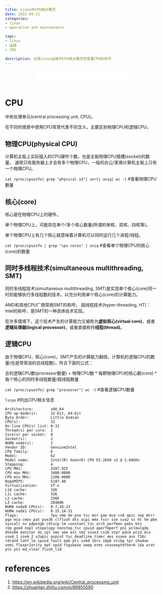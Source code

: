 ```yaml
---
title: Linux中CPU相关概念
date: 2022-04-11
categories:
- linux
- operation and maintenance

tags:
- linux
- 运维
- CPU

description: 记录Linux运维中CPU相关概念和查看CPU的命令
---
```


<div align="middle"><iframe frameborder="no" border="0" marginwidth="0" marginheight="0" width=298 height=52 src="//music.163.com/outchain/player?type=2&id=2117115&auto=1&height=32"></iframe></div>

# CPU
中央处理单元(central processing unit, CPU)。

在不同的情景中使用CPU常常代表不同含义，主要区别物理CPU和逻辑CPU。

## 物理CPU(physical CPU)
计算机主板上实际插入的CPU硬件个数，也是主板物理CPU插槽(socket)的数量。
通常只有服务器上才会有多个物理CPU，一般的办公/家用计算机主板上只有一个物理CPU。

`cat /proc/cpuinfo| grep "physical id"| sort| uniq| wc -l` #查看物理CPU数量

## 核心(core)
核心是在物理CPU上的硬件。

单个物理CPU上，可能存在单个/多个核心数量(所谓的单核、双核、四核等)。

单个物理CPU上有几个核心就意味着计算机可以同时运行几个进程/线程。

`cat /proc/cpuinfo | grep "cpu cores" | uniq` #查看单个物理CPU的核心(core)的数量

## 同时多线程技术(simultaneous multithreading, SMT)
同时多线程技术(simultaneous multithreading, SMT)是实现单个核心(core)同一时刻能够执行多线程数的技术。以充分利用单个核心(core)的计算能力。

AMD和其他CPU厂商常用SMT的称呼。
超线程技术(hyper–threading, HT)：Intel的称呼，是SMT的一种具体技术实现。

在许多情境下，这个技术产生的计算能力又被称为**虚拟核心(virtual core)**，或者**逻辑处理器(logical processor)**，或者直接称作**线程(thread)**。

## 逻辑CPU
由于物理CPU，核心(core)，SMT产生的计算能力翻倍，计算机的逻辑CPU的数量(也是常常说的总线程数)，符合下面的公式：

总的逻辑CPU数(processor数量) = 物理CPU数 * 每颗物理CPU的核心数(core) * 每个核心的同时多线程数量/超线程数量

`cat /proc/cpuinfo| grep "processor"| wc -l` #查看逻辑CPU数量


`lscpu` #列出CPU相关信息

```
Architecture:        x86_64
CPU op-mode(s):      32-bit, 64-bit
Byte Order:          Little Endian
CPU(s):              32
On-line CPU(s) list: 0-31
Thread(s) per core:  2
Core(s) per socket:  8
Socket(s):           2
NUMA node(s):        2
Vendor ID:           GenuineIntel
CPU family:          6
Model:               62
Model name:          Intel(R) Xeon(R) CPU E5-2650 v2 @ 2.60GHz
Stepping:            4
CPU MHz:             3287.925
CPU max MHz:         3400.0000
CPU min MHz:         1200.0000
BogoMIPS:            5187.48
Virtualization:      VT-x
L1d cache:           32K
L1i cache:           32K
L2 cache:            256K
L3 cache:            20480K
NUMA node0 CPU(s):   0-7,16-23
NUMA node1 CPU(s):   8-15,24-31
Flags:               fpu vme de pse tsc msr pae mce cx8 apic sep mtrr pge mca cmov pat pse36 clflush dts acpi mmx fxsr sse sse2 ss ht tm pbe syscall nx pdpe1gb rdtscp lm constant_tsc arch_perfmon pebs bts rep_good nopl xtopology nonstop_tsc cpuid aperfmperf pni pclmulqdq dtes64 monitor ds_cpl vmx smx est tm2 ssse3 cx16 xtpr pdcm pcid dca sse4_1 sse4_2 x2apic popcnt tsc_deadline_timer aes xsave avx f16c rdrand lahf_lm cpuid_fault epb pti ssbd ibrs ibpb stibp tpr_shadow vnmi flexpriority ept vpid fsgsbase smep erms xsaveoptdtherm ida arat pln pts md_clear flush_l1d
```

# references
1. https://en.wikipedia.org/wiki/Central_processing_unit
2. https://zhuanlan.zhihu.com/p/86855590